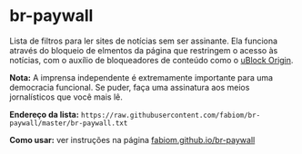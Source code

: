 # br-paywall
Lista de filtros para ler sites de notícias sem ser assinante. Ela funciona através do bloqueio de elmentos da página que restringem o acesso às notícias, com o auxílio de bloqueadores de conteúdo como o [uBlock Origin](https://github.com/gorhill/uBlock).

__Nota:__ A imprensa independente é extremamente importante para uma democracia funcional. Se puder, faça uma assinatura aos meios jornalísticos que você mais lê.

__Endereço da lista:__ `https://raw.githubusercontent.com/fabiom/br-paywall/master/br-paywall.txt`

__Como usar:__ ver instruções na página [fabiom.github.io/br-paywall](https://fabiom.github.io/br-paywall/)
